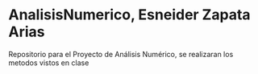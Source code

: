 # AnalisisNumerico, Esneider Zapata Arias
Repositorio para el Proyecto de Análisis Numérico, se realizaran los metodos vistos en clase
